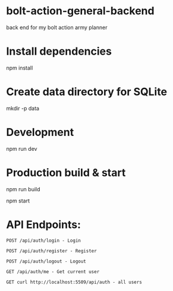 # bolt-action-general-backend
back end for my bolt action army planner

# Install dependencies
npm install

# Create data directory for SQLite
mkdir -p data

# Development
npm run dev

# Production build & start
npm run build

npm start

# API Endpoints:

    POST /api/auth/login - Login

    POST /api/auth/register - Register

    POST /api/auth/logout - Logout

    GET /api/auth/me - Get current user

    GET curl http://localhost:5509/api/auth - all users

